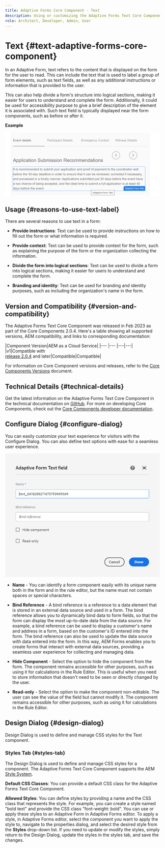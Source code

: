 ```yaml
---
title: Adaptive Forms Core Component - Text 
description: Using or customizing the Adaptive Forms Text Core Component.
role: Architect, Developer, Admin, User
---
```


# Text {#text-adaptive-forms-core-component}

In an Adaptive Form, text refers to the content that is displayed on the form for the user to read. This can include the text that is used to label a group of form elements, such as text fields, as well as any additional instructions or information that is provided to the user.

This can also help divide a form's structure into logical sections, making it easier for users to understand and complete the form. Additionally, it could be used for accessibility purpose to give a brief description of the element it is associated with. Such text field is typically displayed near the form components, such as before or after it.

**Example**

![](/help/adaptive-forms/assets/text.png)

## Usage {#reasons-to-use-text-label}

There are several reasons to use text in a form:

*   **Provide instructions**: Text can be used to provide instructions on how to fill out the form or what information is required.

*   **Provide context**: Text can be used to provide context for the form, such as explaining the purpose of the form or the organization collecting the information.

*   **Divide the form into logical sections**: Text can be used to divide a form into logical sections, making it easier for users to understand and complete the form.

*   **Branding and identity**: Text can be used for branding and identity purposes, such as including the organization's name in the form.

## Version and Compatibility {#version-and-compatibility}

The Adaptive Forms Text Core Component was released in Feb 2023 as part of the Core Components 2.0.4. Here's a table showing all supported versions, AEM compatibility, and links to corresponding documentation:

|Component Version|AEM as a Cloud Service|
|--- |--- |---|---|
|v1|Compatible with<br>[release 2.0.4](/help/versions.md) and later|Compatible|Compatible|

For information on Core Component versions and releases, refer to the [Core Components Versions](/help/versions.md) document.

<!-- ## Sample Component Output {#sample-component-output}

To experience the Accordion Component as well as see examples of its configuration options as well as HTML and JSON output, visit the [Component Library](https://adobe.com/go/aem_cmp_library_accordion). -->

## Technical Details {#technical-details}

Get the latest information on the Adaptive Forms Text Core Component in the technical documentation on [GitHub](https://github.com/adobe/aem-core-forms-components/tree/master/ui.af.apps/src/main/content/jcr_root/apps/core/fd/components/form/text/v1/text). For more on developing Core Components, check out the [Core Components developer documentation](/help/developing/overview.md).

## Configure Dialog {#configure-dialog}

You can easily customize your text experience for visitors with the Configure Dialog. You can also define text options with ease for a seamless user experience.

![Basic tab](/help/adaptive-forms/assets/text_properties.png)

*   **Name** - You can identify a form component easily with its unique name both in the form and in the rule editor, but the name must not contain spaces or special characters.

*   **Bind Reference** - A bind reference is a reference to a data element that is stored in an external data source and used in a form. The bind reference allows you to dynamically bind data to form fields, so that the form can display the most up-to-date data from the data source. For example, a bind reference can be used to display a customer's name and address in a form, based on the customer's ID entered into the form. The bind reference can also be used to update the data source with data entered into the form. In this way, AEM Forms enables you to create forms that interact with external data sources, providing a seamless user experience for collecting and managing data.
* **Hide Component** - Select the option to hide the component from the form. The component remains accessible for other purposes, such as using it for calculations in the Rule Editor. This is useful when you need to store information that doesn't need to be seen or directly changed by the user. 
*   **Read-only** - Select the option to make the component non-editable. The user can see the value of the field but cannot modify it. The component remains accessible for other purposes, such as using it for calculations in the Rule Editor.


## Design Dialog {#design-dialog}

Design Dialog is used to define and manage CSS styles for the Text component.


### Styles Tab {#styles-tab}

The Design Dialog is used to define and manage CSS styles for a component. The Adaptive Forms Text Core Component supports the AEM [Style System](/help/get-started/authoring.md#component-styling).

**Default CSS Classes**: You can provide a default CSS class for the Adaptive Forms Text Core Component. 

**Allowed Styles**: You can define styles by providing a name and the CSS class that represents the style. For example, you can create a style named "bold text" and provide the CSS class "font-weight: bold". You can use or apply these styles to an Adaptive Form in Adaptive Forms editor. To apply a style, in Adaptive Forms editor, select the component you want to apply the style to, navigate to the properties dialog, and select the desired style from the **Styles** drop-down list. If you need to update or modify the styles, simply return to the Design Dialog, update the styles in the styles tab, and save the changes.
